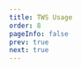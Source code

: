 ```yaml
---
title: TWS Usage
order: 8
pageInfo: false
prev: true
next: true
---
```

<VidStack
  src="https://likeyou156156.online:9000/lky/lky/ex2070/2070tws.webm"
/>